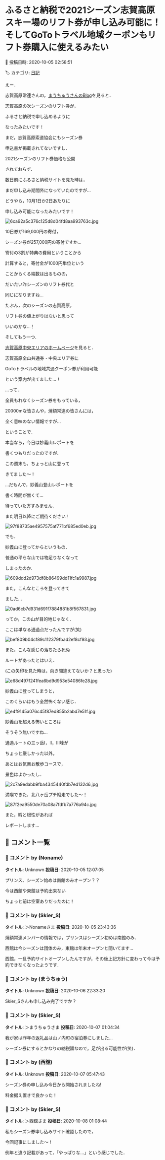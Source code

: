 # ふるさと納税で2021シーズン志賀高原スキー場のリフト券が申し込み可能に！そしてGoToトラベル地域クーポンもリフト券購入に使えるみたい

📅 投稿日時: 2020-10-05 02:58:51

🏷️ カテゴリ: [日記](cc4b5682fb7b8b144980957a978653fb0.md)

えー．


志賀高原常連さんの，[まうちゅうさんのBlog](https://mousetyu.blog.fc2.com/blog-entry-2327.html)を見ると．





志賀高原の次シーズンのリフト券が，


ふるさと納税で申し込めるように


なったみたいです！





まだ，志賀高原索道協会にもシーズン券


申込書が掲載されてないですし．


2021シーズンのリフト券価格も公開


されておらず．





数日前にふるさと納税サイトを見た時は，


まだ申し込み期間外になっていたのですが…


どうやら，10月1日か2日あたりに


申し込み可能になったみたいです！




![6ca92a5c376c125d8d04fd8aa993763c.jpg](images/6ca92a5c376c125d8d04fd8aa993763c.jpg)







10日券が169,000円の寄付，


シーズン券が257,000円の寄付ですか…





寄付の3割が特典の費用ということから


計算すると，寄付金が1000円単位という


ことからくる端数は出るものの，


だいたい昨シーズンのリフト券代と


同じになりますね…


たぶん，次のシーズンの志賀高原，


リフト券の値上がりはないと思って


いいのかな…！





そしてもう一つ．


[志賀高原中央エリアのホームページ](http://shigakogen.co.jp/archives/7134)を見ると．


志賀高原全山共通券・中央エリア券に


GoToトラベルの地域共通クーポン券が利用可能


という案内が出てました…！





…って．


全員もれなくシーズン券をもっている，


20000mな皆さんや，焼額常連の皆さんには，


全く意味のない情報ですが…





ということで．


本当なら，今日は妙義山レポートを


書くつもりだったのですが．


この週末も，ちょっと山に登って


きてました～！





…だもんで，妙義山登山レポートを


書く時間が無くて…


待っていた方すみません．


また明日以降にご期待ください！




![97f88735ae4957575af771bf685ed0eb.jpg](images/97f88735ae4957575af771bf685ed0eb.jpg)







でも．


妙義山に登ってからというもの．


普通の平らな山では物足りなくなって


しまったのか．




![609ddd2d973df8b86499dd11fc1a9987.jpg](images/609ddd2d973df8b86499dd11fc1a9987.jpg)




また，こんなところを登ってきて


ました…




![0ad6cb7d931d691f7884881b8f567831.jpg](images/0ad6cb7d931d691f7884881b8f567831.jpg)




ってか，この山が目的地じゃなく．


ここは単なる通過点だったんですが(笑)




![bef809b04cf89c112379fbad2ef8cf93.jpg](images/bef809b04cf89c112379fbad2ef8cf93.jpg)




また，こんな感じの落ちたら死ぬ


ルートがあったとはいえ．


(この矢印を見た時は，向き間違えてないか？と思った)




![e68d497f241fea6bd9d953e54086fe28.jpg](images/e68d497f241fea6bd9d953e54086fe28.jpg)




妙義山に登ってしまうと，


このくらいはもう全然怖くない感じ．




![e4f9145a076c45f87ed855b2abd7e51f.jpg](images/e4f9145a076c45f87ed855b2abd7e51f.jpg)




妙義山を超える怖いところは


そうそう無いですね…





通過ルートの三ッ岳Ⅰ，Ⅱ，Ⅲ峰が


ちょっと厳しかった以外，


あとはお気楽お散歩コースで，


景色はよかったし．




![2c7a9edabb9fba4345440fdb7ed132d6.jpg](images/2c7a9edabb9fba4345440fdb7ed132d6.jpg)




満喫できた，北八ヶ岳プチ縦走でした～！




![87f2ea9550de70a08a7fdfb7a776a94c.jpg](images/87f2ea9550de70a08a7fdfb7a776a94c.jpg)




また，暇と根性があれば


レポートします…

## 💬 コメント一覧

### 💬 コメント by (Noname)
**タイトル**: Unknown
**投稿日**: 2020-10-05 12:07:05

プリンス、シーズン始めは南館のみオープン？？

今は西館や東館は予約出来ない

ちょっと前は空室ありだったのに！

### 💬 コメント by (Skier_S)
**タイトル**: ＞Nonameさま
**投稿日**: 2020-10-05 23:43:36

焼額常連メンバーの情報では，プリンスはシーズン初めは南館のみ．

西館は今シーズンは団体のみ，東館は年末オープンと聞いてます…



西館，一旦予約サイトオープンしたんですが，その後上記方針に変わって今は予約できなくなったようです．

### 💬 コメント by (まうちゅう)
**タイトル**: Unknown
**投稿日**: 2020-10-06 22:33:20

Skier_Sさんも申し込み完了ですか？

### 💬 コメント by (Skier_S)
**タイトル**: ＞まうちゅうさま
**投稿日**: 2020-10-07 01:04:34

我が家は昨年の返礼品は山ノ内町の宿泊券にしました…

シーズン券にするとかなりの納税額なので，足が出る可能性が(笑)．

### 💬 コメント by (西舘)
**タイトル**: Unknown
**投稿日**: 2020-10-07 05:47:43

シーズン券の申し込み今日から開始されましたね!

料金据え置きで良かった！

### 💬 コメント by (Skier_S)
**タイトル**: ＞西舘さま
**投稿日**: 2020-10-08 01:08:44

私もシーズン券申し込みサイト確認したので，

今回記事にしました～！

例年と違う記載があって，「やっぱりな…」という感じでした．

